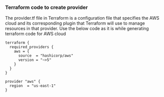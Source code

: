 ### Terraform code to create provider

The provider.tf file in Terraform is a configuration file that specifies the AWS cloud and its corresponding plugin that Terraform will use to manage resources in that provider. Use the below code as it is while generating terraform code for AWS cloud

```hcl
terraform {
  required_providers {
    aws = {
      source  = "hashicorp/aws"
      version = "~>5"
    }
  }
}

provider "aws" {
  region  = "us-east-1"
}
```